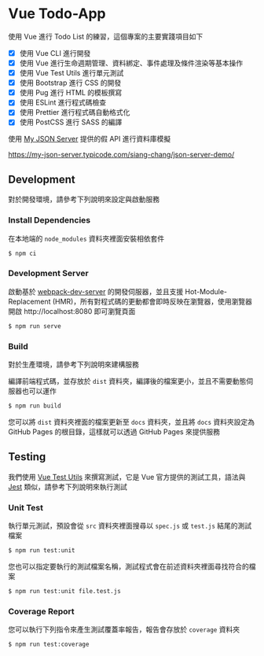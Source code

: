 # Vue Todo-App

使用 Vue 進行 Todo List 的練習，這個專案的主要實踐項目如下

- [x] 使用 Vue CLI 進行開發
- [x] 使用 Vue 進行生命週期管理、資料綁定、事件處理及條件渲染等基本操作
- [x] 使用 Vue Test Utils 進行單元測試
- [x] 使用 Bootstrap 進行 CSS 的開發
- [x] 使用 Pug 進行 HTML 的模板撰寫
- [x] 使用 ESLint 進行程式碼檢查
- [x] 使用 Prettier 進行程式碼自動格式化
- [x] 使用 PostCSS 進行 SASS 的編譯

使用 [My JSON Server](https://my-json-server.typicode.com/) 提供的假 API 進行資料庫模擬

https://my-json-server.typicode.com/siang-chang/json-server-demo/

## Development

對於開發環境，請參考下列說明來設定與啟動服務

### Install Dependencies

在本地端的 `node_modules` 資料夾裡面安裝相依套件

```sh
$ npm ci
```

### Development Server

啟動基於 [webpack-dev-server](https://webpack.js.org/configuration/dev-server/) 的開發伺服器，並且支援 Hot-Module-Replacement (HMR)，所有對程式碼的更動都會即時反映在瀏覽器，使用瀏覽器開啟 http://localhost:8080 即可瀏覽頁面

```sh
$ npm run serve
```


### Build

對於生產環境，請參考下列說明來建構服務

編譯前端程式碼，並存放於 `dist` 資料夾，編譯後的檔案更小，並且不需要動態伺服器也可以運作

```sh
$ npm run build
```

您可以將 `dist` 資料夾裡面的檔案更新至 `docs` 資料夾，並且將 `docs` 資料夾設定為 GitHub Pages 的根目錄，這樣就可以透過 GitHub Pages 來提供服務

## Testing

我們使用 [Vue Test Utils](https://test-utils.vuejs.org/) 來撰寫測試，它是 Vue 官方提供的測試工具，語法與 [Jest](https://jestjs.io/) 類似，請參考下列說明來執行測試

### Unit Test

執行單元測試，預設會從 `src` 資料夾裡面搜尋以 `spec.js` 或 `test.js` 結尾的測試檔案

```sh
$ npm run test:unit
```

您也可以指定要執行的測試檔案名稱，測試程式會在前述資料夾裡面尋找符合的檔案

```sh
$ npm run test:unit file.test.js
```

### Coverage Report

您可以執行下列指令來產生測試覆蓋率報告，報告會存放於 `coverage` 資料夾

```sh
$ npm run test:coverage
```
